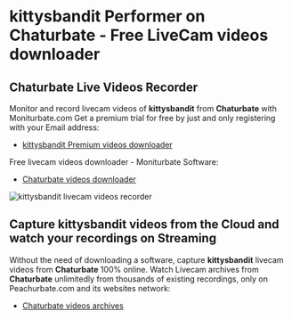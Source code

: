 # kittysbandit Performer on Chaturbate - Free LiveCam videos downloader

## Chaturbate Live Videos Recorder

Monitor and record livecam videos of **kittysbandit** from **Chaturbate** with Moniturbate.com
Get a premium trial for free by just and only registering with your Email address:
* [kittysbandit Premium videos downloader](https://moniturbate.com/request-demo-licence-key.html)

Free livecam videos downloader - Moniturbate Software:
* [Chaturbate videos downloader](https://moniturbate.com/moniturbate-download-software.html)

![kittysbandit livecam videos recorder](https://peachurnet.com/templates/moniturbate-software.png)


## Capture kittysbandit videos from the Cloud and watch your recordings on Streaming

Without the need of downloading a software, capture **kittysbandit** livecam videos from **Chaturbate** 100% online.
Watch Livecam archives from **Chaturbate** unlimitedly from thousands of existing recordings, only on Peachurbate.com and its websites network:
* [Chaturbate videos archives](https://peachurnet.com/)